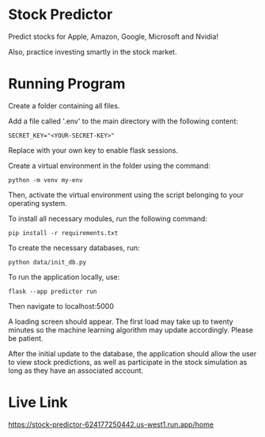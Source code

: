 # Stock Predictor

Predict stocks for Apple, Amazon, Google, Microsoft and Nvidia!

Also, practice investing smartly in the stock market.

# Running Program

Create a folder containing all files.

Add a file called '.env' to the main directory with the following content:
```
SECRET_KEY="<YOUR-SECRET-KEY>"
```
Replace <YOUR-SECRET-KEY> with your own key to enable flask sessions.

Create a virtual environment in the folder using the command:
```
python -m venv my-env
```
Then, activate the virtual environment using the script belonging to your operating system.

To install all necessary modules, run the following command:
```
pip install -r requirements.txt
```

To create the necessary databases, run:
```
python data/init_db.py
```

To run the application locally, use:
```
flask --app predictor run
```

Then navigate to localhost:5000

A loading screen should appear. The first load may take up to twenty minutes so the machine learning algorithm may update accordingly. Please be patient.

After the initial update to the database, the application should allow the user to view stock predictions, as well as participate in the stock simulation as long as they have an associated account.

# Live Link
https://stock-predictor-624177250442.us-west1.run.app/home
